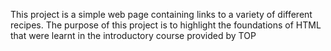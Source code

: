 This project is a simple web page containing links to a variety of different recipes.
The purpose of this project is to highlight the foundations of HTML that were learnt in 
the introductory course provided by TOP